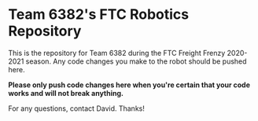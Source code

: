 <h1>Team 6382's FTC Robotics Repository</h1>

<p>This is the repository for Team 6382 during the FTC Freight Frenzy 2020-2021 season. Any code changes you make to the robot should be pushed here.</p>

<b>Please only push code changes here when you're certain that your code works and will not break anything.</b> 

<p>For any questions, contact David. Thanks!</p>



